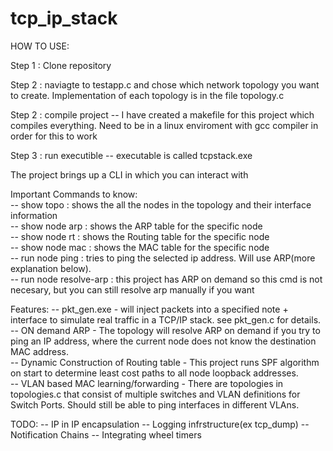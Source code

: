 # tcp_ip_stack

HOW TO USE:

Step 1 : Clone repository

Step 2 : naviagte to testapp.c and chose which network topology you want to create. Implementation of each topology is in the file topology.c

Step 2 : compile project
  -- I have created a makefile for this project which compiles everything. Need to be in a linux enviroment with gcc compiler in order for this to work
 
Step 3 : run executible
  -- executable is called tcpstack.exe
 
The project brings up a CLI in which you can interact with 

Important Commands to know:
<br>
-- show topo : shows the all the nodes in the topology and their interface information
<br>
-- show node <node-name> arp : shows the ARP table for the specific node
  <br>
-- show node <node-name> rt : shows the Routing table for the specific node
  <br>
-- show node <node-name> mac : shows the MAC table for the specific node
  <br>
-- run node <node-name> ping <ip> : tries to ping the selected ip address. Will use ARP(more explanation below).
  <br>
-- run node <node-name> resolve-arp <ip-address> : this project has ARP on demand so this cmd is not necesary, but you can still resolve arp manually if you want
  
Features:
-- pkt_gen.exe - will inject packets into a specified note + interface to simulate real traffic in a TCP/IP stack. see pkt_gen.c for details.
<br>
-- ON demand ARP - The topology will resolve ARP on demand if you try to ping an IP address, where the current node does not know the destination MAC address. 
<br>
-- Dynamic Construction of Routing table - This project runs SPF algorithm on start to determine least cost paths to all node loopback addresses.
<br>
-- VLAN based MAC learning/forwarding - There are topologies in topologies.c that consist of multiple switches and VLAN definitions for Switch Ports. Should still be able to      ping interfaces in different VLAns. 


TODO:
-- IP in IP encapsulation
-- Logging infrstructure(ex tcp_dump)
-- Notification Chains
-- Integrating wheel timers
